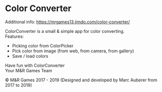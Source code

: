 # Color Converter

Additional info: https://mrgames13.jimdo.com/color-converter/

ColorConverter is a small & simple app for color converting.<br>
Features:
- Picking color from ColorPicker
- Pick color from image (from web, from camera, from gallery)
- Save / load colors

Have fun with ColorConverter<br>
Your M&R Games Team

© M&R Games 2017 - 2019 (Designed and developed by Marc Auberer from 2017 to 2019)
